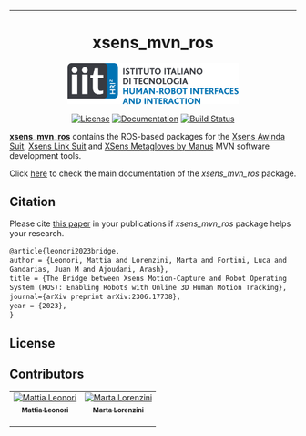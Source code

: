 
-----------------
<h1 align="center">xsens_mvn_ros</h1>

<div align="center">
    <img src=".github/media/iit_hrii_logo.png" width="300">
</div>

<p align="center">
<a href="https://opensource.org/licenses/BSD-3-Clause"><img src="https://img.shields.io/badge/License-BSD%303--Clause-green.svg" alt="License"/></a>
<a href="https://hrii-iit.github.io/xsens_mvn_ros/"><img src="https://img.shields.io/badge/docs-online-brightgreen" alt="Documentation"/></a>
<a href="https://github.com/hrii-iit/xsens_mvn_ros/actions/workflows/ci.yml"><img src="https://github.com/hrii-iit/xsens_mvn_ros/actions/workflows/ci.yml/badge.svg" alt="Build Status"/></a>
</p>

[**xsens_mvn_ros**](https://github.com/hrii-iit/xsens_mvn_ros) contains the ROS-based packages for the [Xsens Awinda Suit](https://www.movella.com/products/motion-capture/xsens-mvn-awinda), [Xsens Link Suit](https://www.movella.com/products/motion-capture/xsens-mvn-link) and [XSens Metagloves by Manus](https://www.movella.com/products/motion-capture/xsens-metagloves-by-manus) MVN software development tools.

Click [here](https://hrii-iit.github.io/xsens_mvn_ros/) to check the main documentation of the *xsens_mvn_ros* package. 

<!-- TODO add Xsens waving -->
<!-- <div align="center">
    <img src=".github/media/xsens_awinda_wave.gif">
</div> -->

## Citation
Please cite [this paper](https://arxiv.org/404) in your publications if *xsens_mvn_ros* package helps your research.

    @article{leonori2023bridge,
    author = {Leonori, Mattia and Lorenzini, Marta and Fortini, Luca and Gandarias, Juan M and Ajoudani, Arash},
    title = {The Bridge between Xsens Motion-Capture and Robot Operating System (ROS): Enabling Robots with Online 3D Human Motion Tracking},
    journal={arXiv preprint arXiv:2306.17738},
    year = {2023},
    }


## License


## Contributors

<table>
  <tbody>
    <tr>
      <td align="center"><a href="https://github.com/mleonori"><img src="https://github.com/mleonori.png" width="100px;" alt="Mattia Leonori"/><br /><sub><b>Mattia Leonori<br /></b></sub></a><br /></td>
     <td align="center"><a href="https://github.com/martalorenz"><img src="https://github.com/martalorenz.png" width="100px;" alt="Marta Lorenzini"/><br /><sub><b>Marta Lorenzini<br /></b></sub></a><br /></td>
    </tr>
  </tbody>
</table>
